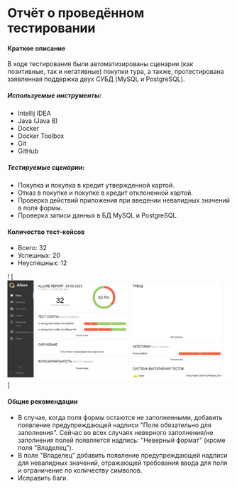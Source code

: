 # Отчёт о проведённом тестировании #

#### Краткое описание ####

В ходе тестирования были автоматизированы сценарии (как позитивные, так и негативные) покупки тура, а также, протестирована заявленная поддержка двух СУБД (MySQL и PostgreSQL).

##### Используемые инструменты: #####

* Intellij IDEA
* Java (Java 8)
* Docker
* Docker Toolbox
* Git
* GitHub

##### Тестируемые сценарии: #####

* Покупка и покупка в кредит утвержденной картой.
* Отказ в покупке и покупке в кредит отклоненной картой.
* Проверка действий приложения при введении невалидных значений в поля формы.
* Проверка записи данных в БД MySQL и PostgreSQL.

#### Количество тест-кейсов ####

* Всего: 32
* Успешных: 20
* Неуспешных: 12

! [![img.png](img.png)]


#### Общие рекомендации ####

* В случае, когда поля формы остаются не заполненными, добавить появление предупреждающей надписи "Поле обязательно для заполнения". Сейчас во всех случаях неверного заполнения/не заполнения полей появляется надпись: "Неверный формат" (кроме поля "Владелец").
* В поле "Владелец" добавить появление предупреждающей надписи для невалидных значений, отражающей требования ввода для поля и ограничение по количеству символов.
* Исправить баги.

